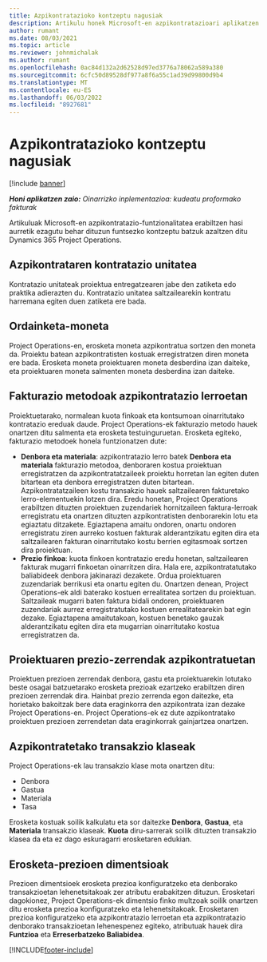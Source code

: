 ```yaml
---
title: Azpikontratazioko kontzeptu nagusiak
description: Artikulu honek Microsoft-en azpikontratazioari aplikatzen zaizkion funtsezko kontzeptu batzuk azaltzen ditu Dynamics 365 Project Operations.
author: rumant
ms.date: 08/03/2021
ms.topic: article
ms.reviewer: johnmichalak
ms.author: rumant
ms.openlocfilehash: 0ac84d132a2d62528d97ed3776a78062a589a380
ms.sourcegitcommit: 6cfc50d89528df977a8f6a55c1ad39d99800d9b4
ms.translationtype: MT
ms.contentlocale: eu-ES
ms.lasthandoff: 06/03/2022
ms.locfileid: "8927681"
---
```

# <a name="key-concepts-in-subcontracting"></a>Azpikontratazioko kontzeptu nagusiak

[!include [banner](../../includes/dataverse-preview.md)]

_**Honi aplikatzen zaio:** Oinarrizko inplementazioa: kudeatu proformako fakturak_

Artikuluak Microsoft-en azpikontratazio-funtzionalitatea erabiltzen hasi aurretik ezagutu behar dituzun funtsezko kontzeptu batzuk azaltzen ditu Dynamics 365 Project Operations.

## <a name="contracting-unit-on-the-subcontract"></a>Azpikontrataren kontratazio unitatea

Kontratazio unitateak proiektua entregatzearen jabe den zatiketa edo praktika adierazten du. Kontratazio unitatea saltzailearekin kontratu harremana egiten duen zatiketa ere bada.

## <a name="purchase-currency"></a>Ordainketa-moneta

Project Operations-en, erosketa moneta azpikontratua sortzen den moneta da. Proiektu batean azpikontratisten kostuak erregistratzen diren moneta ere bada. Erosketa moneta proiektuaren moneta desberdina izan daiteke, eta proiektuaren moneta salmenten moneta desberdina izan daiteke.

## <a name="billing-methods-on-subcontract-lines"></a>Fakturazio metodoak azpikontratazio lerroetan

Proiektuetarako, normalean kuota finkoak eta kontsumoan oinarritutako kontratazio ereduak daude. Project Operations-ek fakturazio metodo hauek onartzen ditu salmenta eta erosketa testuinguruetan. Erosketa egiteko, fakturazio metodoek honela funtzionatzen dute:

- **Denbora eta materiala**: azpikontratazio lerro batek **Denbora eta materiala** fakturazio metodoa, denboraren kostua proiektuan erregistratzen da azpikontratatzaileek proiektu horretan lan egiten duten bitartean eta denbora erregistratzen duten bitartean. Azpikontratatzaileen kostu transakzio hauek saltzailearen fakturetako lerro-elementuekin lotzen dira. Eredu honetan, Project Operations erabiltzen dituzten proiektuen zuzendariek hornitzaileen faktura-lerroak erregistratu eta onartzen dituzten azpikontratisten denborarekin lotu eta egiaztatu ditzakete. Egiaztapena amaitu ondoren, onartu ondoren erregistratu ziren aurreko kostuen fakturak alderantzikatu egiten dira eta saltzailearen fakturan oinarritutako kostu berrien egitasmoak sortzen dira proiektuan.
- **Prezio finkoa**: kuota finkoen kontratazio eredu honetan, saltzailearen fakturak mugarri finkoetan oinarritzen dira. Hala ere, azpikontratatutako baliabideek denbora jakinarazi dezakete. Ordua proiektuaren zuzendariak berrikusi eta onartu egiten du. Onartzen denean, Project Operations-ek aldi baterako kostuen errealitatea sortzen du proiektuan. Saltzaileak mugarri baten faktura bidali ondoren, proiektuaren zuzendariak aurrez erregistratutako kostuen errealitatearekin bat egin dezake. Egiaztapena amaitutakoan, kostuen benetako gauzak alderantzikatu egiten dira eta mugarrian oinarritutako kostua erregistratzen da.

## <a name="project-price-lists-on-subcontracts"></a>Proiektuaren prezio-zerrendak azpikontratuetan

Proiektuen prezioen zerrendak denbora, gastu eta proiektuarekin lotutako beste osagai batzuetarako erosketa prezioak ezartzeko erabiltzen diren prezioen zerrendak dira. Hainbat prezio zerrenda egon daitezke, eta horietako bakoitzak bere data eraginkorra den azpikontrata izan dezake Project Operations-en. Project Operations-ek ez dute azpikontratako proiektuen prezioen zerrendetan data eraginkorrak gainjartzea onartzen.

## <a name="transaction-classes-on-subcontracts"></a>Azpikontratetako transakzio klaseak

Project Operations-ek lau transakzio klase mota onartzen ditu:

- Denbora
- Gastua
- Materiala
- Tasa

Erosketa kostuak soilik kalkulatu eta sor daitezke **Denbora**, **Gastua**, eta **Materiala** transakzio klaseak. **Kuota** diru-sarrerak soilik dituzten transakzio klasea da eta ez dago eskuragarri erosketaren edukian.

## <a name="purchase-pricing-dimensions"></a>Erosketa-prezioen dimentsioak

Prezioen dimentsioek erosketa prezioa konfiguratzeko eta denborako transakzioetan lehenetsitakoak zer atributu erabakitzen dituzun. Erosketari dagokionez, Project Operations-ek dimentsio finko multzoak soilik onartzen ditu erosketa prezioa konfiguratzeko eta lehenetsitakoak. Erosketaren prezioa konfiguratzeko eta azpikontratazio lerroetan eta azpikontratazio denborako transakzioetan lehenespenez egiteko, atributuak hauek dira **Funtzioa** eta **Erreserbatzeko Baliabidea**.

[!INCLUDE[footer-include](../../includes/footer-banner.md)]

